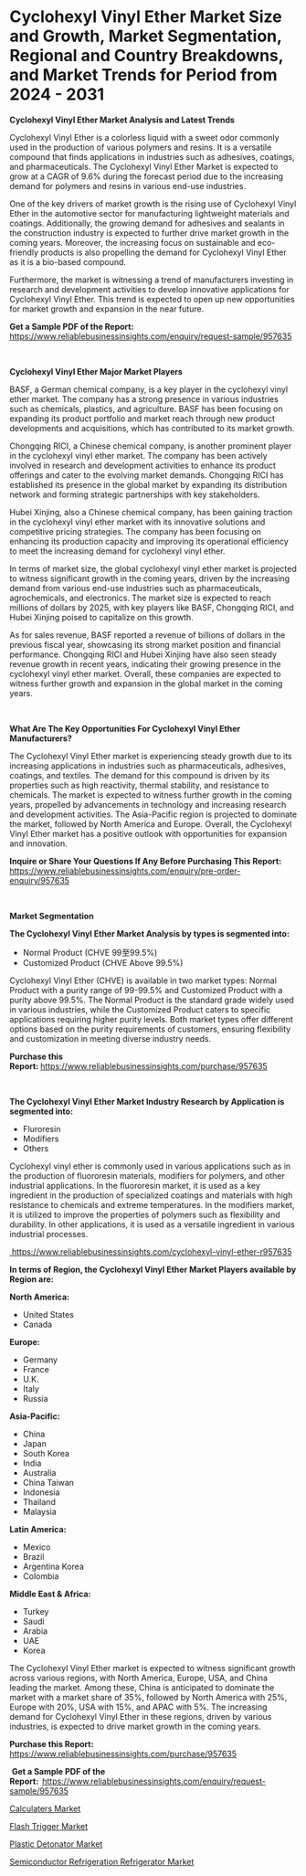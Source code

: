 <p><h1>Cyclohexyl Vinyl Ether Market Size and Growth, Market Segmentation, Regional and Country Breakdowns, and Market Trends for Period from 2024 -  2031</h1></p><p><strong>Cyclohexyl Vinyl Ether Market Analysis and Latest Trends</strong></p>
<p><p>Cyclohexyl Vinyl Ether is a colorless liquid with a sweet odor commonly used in the production of various polymers and resins. It is a versatile compound that finds applications in industries such as adhesives, coatings, and pharmaceuticals. The Cyclohexyl Vinyl Ether Market is expected to grow at a CAGR of 9.6% during the forecast period due to the increasing demand for polymers and resins in various end-use industries.</p><p>One of the key drivers of market growth is the rising use of Cyclohexyl Vinyl Ether in the automotive sector for manufacturing lightweight materials and coatings. Additionally, the growing demand for adhesives and sealants in the construction industry is expected to further drive market growth in the coming years. Moreover, the increasing focus on sustainable and eco-friendly products is also propelling the demand for Cyclohexyl Vinyl Ether as it is a bio-based compound.</p><p>Furthermore, the market is witnessing a trend of manufacturers investing in research and development activities to develop innovative applications for Cyclohexyl Vinyl Ether. This trend is expected to open up new opportunities for market growth and expansion in the near future.</p></p>
<p><strong>Get a Sample PDF of the Report:&nbsp;</strong> <a href="https://www.reliablebusinessinsights.com/enquiry/request-sample/957635">https://www.reliablebusinessinsights.com/enquiry/request-sample/957635</a></p>
<p>&nbsp;</p>
<p><strong>Cyclohexyl Vinyl Ether Major Market Players</strong></p>
<p><p>BASF, a German chemical company, is a key player in the cyclohexyl vinyl ether market. The company has a strong presence in various industries such as chemicals, plastics, and agriculture. BASF has been focusing on expanding its product portfolio and market reach through new product developments and acquisitions, which has contributed to its market growth.</p><p>Chongqing RICI, a Chinese chemical company, is another prominent player in the cyclohexyl vinyl ether market. The company has been actively involved in research and development activities to enhance its product offerings and cater to the evolving market demands. Chongqing RICI has established its presence in the global market by expanding its distribution network and forming strategic partnerships with key stakeholders.</p><p>Hubei Xinjing, also a Chinese chemical company, has been gaining traction in the cyclohexyl vinyl ether market with its innovative solutions and competitive pricing strategies. The company has been focusing on enhancing its production capacity and improving its operational efficiency to meet the increasing demand for cyclohexyl vinyl ether.</p><p>In terms of market size, the global cyclohexyl vinyl ether market is projected to witness significant growth in the coming years, driven by the increasing demand from various end-use industries such as pharmaceuticals, agrochemicals, and electronics. The market size is expected to reach millions of dollars by 2025, with key players like BASF, Chongqing RICI, and Hubei Xinjing poised to capitalize on this growth.</p><p>As for sales revenue, BASF reported a revenue of billions of dollars in the previous fiscal year, showcasing its strong market position and financial performance. Chongqing RICI and Hubei Xinjing have also seen steady revenue growth in recent years, indicating their growing presence in the cyclohexyl vinyl ether market. Overall, these companies are expected to witness further growth and expansion in the global market in the coming years.</p></p>
<p>&nbsp;</p>
<p><strong>What Are The Key Opportunities For Cyclohexyl Vinyl Ether Manufacturers?</strong></p>
<p><p>The Cyclohexyl Vinyl Ether market is experiencing steady growth due to its increasing applications in industries such as pharmaceuticals, adhesives, coatings, and textiles. The demand for this compound is driven by its properties such as high reactivity, thermal stability, and resistance to chemicals. The market is expected to witness further growth in the coming years, propelled by advancements in technology and increasing research and development activities. The Asia-Pacific region is projected to dominate the market, followed by North America and Europe. Overall, the Cyclohexyl Vinyl Ether market has a positive outlook with opportunities for expansion and innovation.</p></p>
<p><strong>Inquire or Share Your Questions If Any Before Purchasing This Report:</strong> <a href="https://www.reliablebusinessinsights.com/enquiry/pre-order-enquiry/957635">https://www.reliablebusinessinsights.com/enquiry/pre-order-enquiry/957635</a></p>
<p>&nbsp;</p>
<p><strong>Market Segmentation</strong></p>
<p><strong>The Cyclohexyl Vinyl Ether Market Analysis by types is segmented into:</strong></p>
<p><ul><li>Normal Product (CHVE 99至99.5%)</li><li>Customized Product (CHVE Above 99.5%)</li></ul></p>
<p><p>Cyclohexyl Vinyl Ether (CHVE) is available in two market types: Normal Product with a purity range of 99-99.5% and Customized Product with a purity above 99.5%. The Normal Product is the standard grade widely used in various industries, while the Customized Product caters to specific applications requiring higher purity levels. Both market types offer different options based on the purity requirements of customers, ensuring flexibility and customization in meeting diverse industry needs.</p></p>
<p><strong>Purchase this Report:&nbsp;</strong><a href="https://www.reliablebusinessinsights.com/purchase/957635">https://www.reliablebusinessinsights.com/purchase/957635</a></p>
<p>&nbsp;</p>
<p><strong>The Cyclohexyl Vinyl Ether Market Industry Research by Application is segmented into:</strong></p>
<p><ul><li>Fluroresin</li><li>Modifiers</li><li>Others</li></ul></p>
<p><p>Cyclohexyl vinyl ether is commonly used in various applications such as in the production of fluororesin materials, modifiers for polymers, and other industrial applications. In the fluororesin market, it is used as a key ingredient in the production of specialized coatings and materials with high resistance to chemicals and extreme temperatures. In the modifiers market, it is utilized to improve the properties of polymers such as flexibility and durability. In other applications, it is used as a versatile ingredient in various industrial processes.</p></p>
<p><a href="https://www.reliablebusinessinsights.com/cyclohexyl-vinyl-ether-r957635">&nbsp;https://www.reliablebusinessinsights.com/cyclohexyl-vinyl-ether-r957635</a></p>
<p><strong>In terms of Region, the Cyclohexyl Vinyl Ether Market Players available by Region are:</strong></p>
<p>
    <p> <strong> North America: </strong>
        <ul>
            <li>United States</li>
            <li>Canada</li>
        </ul>
        </p> 
    <p> <strong> Europe: </strong>
        <ul>
            <li>Germany</li>
            <li>France</li>
            <li>U.K.</li>
            <li>Italy</li>
            <li>Russia</li>
        </ul>
        </p> 
    <p> <strong> Asia-Pacific: </strong>
        <ul>
            <li>China</li>
            <li>Japan</li>
            <li>South Korea</li>
            <li>India</li>
            <li>Australia</li>
            <li>China Taiwan</li>
            <li>Indonesia</li>
            <li>Thailand</li>
            <li>Malaysia</li>
        </ul>
        </p> 
    <p> <strong> Latin America: </strong>
        <ul>
            <li>Mexico</li>
            <li>Brazil</li>
            <li>Argentina Korea</li>
            <li>Colombia</li>
        </ul>
        </p> 
    <p> <strong> Middle East & Africa: </strong>
        <ul>
            <li>Turkey</li>
            <li>Saudi</li>
            <li>Arabia</li>
            <li>UAE</li>
            <li>Korea</li>
        </ul>
    </p>
    </p>
<p><p>The Cyclohexyl Vinyl Ether market is expected to witness significant growth across various regions, with North America, Europe, USA, and China leading the market. Among these, China is anticipated to dominate the market with a market share of 35%, followed by North America with 25%, Europe with 20%, USA with 15%, and APAC with 5%. The increasing demand for Cyclohexyl Vinyl Ether in these regions, driven by various industries, is expected to drive market growth in the coming years.</p></p>
<p><strong>Purchase this Report: </strong><a href="https://www.reliablebusinessinsights.com/purchase/957635">https://www.reliablebusinessinsights.com/purchase/957635</a></p>
<p>&nbsp;<strong>Get a Sample PDF of the Report:&nbsp;&nbsp;</strong><a href="https://www.reliablebusinessinsights.com/enquiry/request-sample/957635">https://www.reliablebusinessinsights.com/enquiry/request-sample/957635</a></p>
<p><strong></strong></p>
<p><p><a href="https://medium.com/@amanda.hamilton54645/global-calculaters-market-status-2024-2031-and-forecast-by-region-product-end-use-0db67c87f25a">Calculaters Market</a></p><p><a href="https://medium.com/@nathan.skinner8798456/comprehensive-analysis-of-the-global-flash-trigger-market-growth-trends-market-forecasts-2024-6244de30364a">Flash Trigger Market</a></p><p><a href="https://github.com/obertPattersbG/Market-Research-Report-List-1/blob/main/plastic-detonator-market.md">Plastic Detonator Market</a></p><p><a href="https://github.com/graysonwolfe1913/Market-Research-Report-List-1/blob/main/semiconductor-refrigeration-refrigerator-market.md">Semiconductor Refrigeration Refrigerator Market</a></p></p>